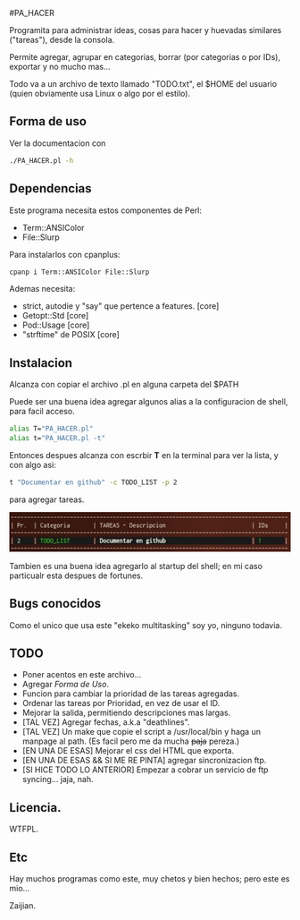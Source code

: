 #PA_HACER

Programita para administrar ideas, cosas para hacer y huevadas similares ("tareas"), desde la consola.

Permite agregar, agrupar en categorias, borrar (por categorias o por IDs), exportar y no mucho mas...

Todo va a un archivo de texto llamado "TODO.txt", el $HOME del usuario (quien obviamente usa Linux o algo
por el estilo).

## Forma de uso

Ver la documentacion con

```bash
./PA_HACER.pl -h
```

## Dependencias

Este programa necesita estos componentes de Perl:

* Term::ANSIColor
* File::Slurp

Para instalarlos con cpanplus:

```bash
cpanp i Term::ANSIColor File::Slurp
```

Ademas necesita:
* strict, autodie y "say" que pertence a features. [core]
* Getopt::Std [core]
* Pod::Usage [core]
* "strftime" de POSIX [core]

## Instalacion

Alcanza con copiar el archivo .pl en alguna carpeta del $PATH

Puede ser una buena idea agregar algunos alias a la configuracion de shell, para facil acceso.

```bash
alias T="PA_HACER.pl"
alias t="PA_HACER.pl -t"
```

Entonces despues alcanza con escrbir **T** en la terminal para ver la lista, y con algo asi:

```bash
t "Documentar en github" -c TODO_LIST -p 2
```

para agregar tareas.

![](ejemplo.jpg?raw=true)

Tambien es una buena idea agregarlo al startup del shell; en mi caso particualr esta despues de fortunes.

## Bugs conocidos

Como el unico que usa este "ekeko multitasking" soy yo, ninguno todavia.

## TODO

- Poner acentos en este archivo...
- Agregar _Forma de Uso_.
- Funcion para cambiar la prioridad de las tareas agregadas.
- Ordenar las tareas por Prioridad, en vez de usar el ID.
- Mejorar la salida, permitiendo descripciones mas largas.
- [TAL VEZ] Agregar fechas, a.k.a "deathlines". 
- [TAL VEZ] Un make que copie el script a /usr/local/bin y haga un manpage al path. (Es facil pero me da mucha ~~paja~~  pereza.)
- [EN UNA DE ESAS] Mejorar el css del HTML que exporta.
- [EN UNA DE ESAS && SI ME RE PINTA] agregar sincronizacion ftp.
- [SI HICE TODO LO ANTERIOR] Empezar a cobrar un servicio de ftp syncing... jaja, nah.

## Licencia.

WTFPL.

## Etc

Hay muchos programas como este, muy chetos y bien hechos; pero este es mio... 

Zaijian.

